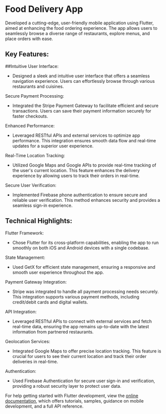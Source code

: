 # Food Delivery App

Developed a cutting-edge, user-friendly mobile application using Flutter, aimed at enhancing the food ordering experience. The app allows users to seamlessly browse a diverse range of restaurants, explore menus, and place orders with ease.


## Key Features:

##Intuitive User Interface:
- Designed a sleek and intuitive user interface that offers a seamless navigation experience. Users can effortlessly browse through various restaurants and cuisines.

Secure Payment Processing:
- Integrated the Stripe Payment Gateway to facilitate efficient and secure transactions. Users can save their payment information securely for faster checkouts.

Enhanced Performance:
- Leveraged RESTful APIs and external services to optimize app performance. This integration ensures smooth data flow and real-time updates for a superior user experience.

Real-Time Location Tracking:
- Utilized Google Maps and Google APIs to provide real-time tracking of the user's current location. This feature enhances the delivery experience by allowing users to track their orders in real-time.

Secure User Verification:
- Implemented Firebase phone authentication to ensure secure and reliable user verification. This method enhances security and provides a seamless sign-in experience.


## Technical Highlights:

Flutter Framework:
- Chose Flutter for its cross-platform capabilities, enabling the app to run smoothly on both iOS and Android devices with a single codebase.

State Management:
- Used GetX for efficient state management, ensuring a responsive and smooth user experience throughout the app.

Payment Gateway Integration:
- Stripe was integrated to handle all payment processing needs securely. This integration supports various payment methods, including credit/debit cards and digital wallets.

API Integration:
- Leveraged RESTful APIs to connect with external services and fetch real-time data, ensuring the app remains up-to-date with the latest information from partnered restaurants.

Geolocation Services:
- Integrated Google Maps to offer precise location tracking. This feature is crucial for users to see their current location and track their order deliveries in real-time.

Authentication:
- Used Firebase Authentication for secure user sign-in and verification, providing a robust security layer to protect user data.


For help getting started with Flutter development, view the
[online documentation](https://docs.flutter.dev/), which offers tutorials,
samples, guidance on mobile development, and a full API reference.
